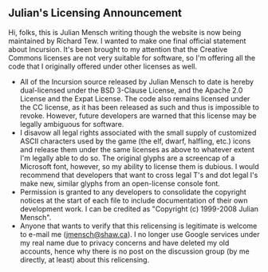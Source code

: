 Julian's Licensing Announcement
-------------------------------

Hi, folks, this is Julian Mensch writing though the website is now being maintained by Richard Tew. I wanted to make one final official statement about Incursion. It's been brought to my attention that the Creative Commons licenses are not very suitable for software, so I'm offering all the code that I originally offered under other licenses as well.

* All of the Incursion source released by Julian Mensch to date is hereby dual-licensed under the BSD 3-Clause License, and the Apache 2.0 License and the Expat License.
The code also remains licensed under the CC license, as it has been released as such and thus is impossible to revoke. However, future developers are warned that this license may be legally ambiguous for software.
* I disavow all legal rights associated with the small supply of customized ASCII characters used by the game (the elf, dwarf, halfling, etc.) icons and release them under the same licenses as above to whatever extent I'm legally able to do so. The original glyphs are a screencap of a Microsoft font, however, so my ability to license them is dubious. I would recommend that developers that want to cross legal T's and dot legal I's make new, similar glyphs from an open-license console font.
* Permission is granted to any developers to consolidate the copyright notices at the start of each file to include documentation of their own development work. I can be credited as "Copyright (c) 1999-2008 Julian Mensch".
* Anyone that wants to verify that this relicensing is legitimate is welcome to e-mail me (jmensch@shaw.ca). I no longer use Google services under my real name due to privacy concerns and have deleted my old accounts, hence why there is no post on the discussion group (by me directly, at least) about this relicensing.

